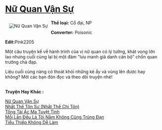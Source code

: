 <a href="https://utruyen.com/truyen/nu-quan-van-su/17599/" title="Nữ Quan Vận Sự"><h1>Nữ Quan Vận Sự</h1></a><div style="display:table"><img align="right" style="float: left; padding: 10px;" src="https://utruyen.com/images/story/200x260/nu-quan-van-su.jpg" alt="Nữ Quan Vận Sự"><b>Thể loại:</b> Cổ đại, NP<p></p><b>Converter:</b> Poisonic<p></p><b>Edit:</b>Pink2205<p></p>Một câu truyện kể về hành trình của vị nữ quan có lý tưởng, khát vọng lớn lao nhưng cuối cùng lại bị một đám "lưu manh giả danh cán bộ" chốn quan trường chà đạp.<p></p>Liệu cuối cùng nàng có thoát khỏi những kẻ ấy và vùng lên được hay không? Mời các bạn đón đọc và theo dõi truyện nhé!</div><p><br><b>Truyện Hay Khác :</b></p><a href="https://utruyen.com/truyen/nu-quan-van-su/17599/" alt="Nữ Quan Vận Sự">Nữ Quan Vận Sự</a><br/><a href="https://utruyen.com/truyen/nhat-the-ton-su-nhat-the-chi-ton/17556/" alt="Nhất Thế Tôn Sư (Nhất Thế Chi Tôn)">Nhất Thế Tôn Sư (Nhất Thế Chi Tôn)</a><br/><a href="https://github.com/quanluxury/ngontinh_top100/tree/master/19533" alt="Tổng Tài Ác Ma Tuyệt Tình">Tổng Tài Ác Ma Tuyệt Tình</a><br/><a href="https://github.com/quanluxury/ngontinh_top100/tree/master/19233" alt="Mỗi Lần Đều Là Tôi Nằm Không Cũng Trúng Đạn">Mỗi Lần Đều Là Tôi Nằm Không Cũng Trúng Đạn</a><br/><a href="https://www.google.com.bn/url?q=https%3A%2F%2Futruyen.com%2Ftruyen%2Ftieu-thiep-khong-de-lam%2F17272%2F" alt="Tiểu Thiếp Không Dễ Làm">Tiểu Thiếp Không Dễ Làm</a><br/>